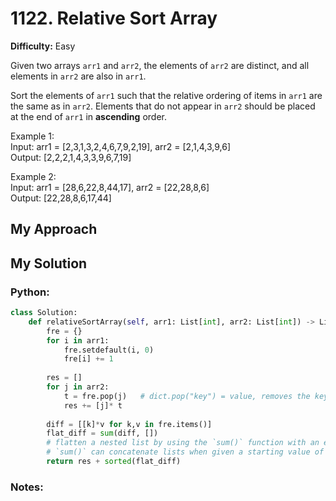 # 1122. Relative Sort Array

**Difficulty:** Easy

Given two arrays `arr1` and `arr2`, the elements of `arr2` are distinct, and all elements in `arr2` are also in `arr1`.

Sort the elements of `arr1` such that the relative ordering of items in `arr1` are the same as in `arr2`. Elements that do not appear in `arr2` should be placed at the end of `arr1` in **ascending** order.

Example 1:\
Input: arr1 = [2,3,1,3,2,4,6,7,9,2,19], arr2 = [2,1,4,3,9,6]\
Output: [2,2,2,1,4,3,3,9,6,7,19]

Example 2:\
Input: arr1 = [28,6,22,8,44,17], arr2 = [22,28,8,6]\
Output: [22,28,8,6,17,44]

## My Approach


## My Solution
### Python:
```python
class Solution:
    def relativeSortArray(self, arr1: List[int], arr2: List[int]) -> List[int]:
        fre = {}
        for i in arr1:
            fre.setdefault(i, 0)
            fre[i] += 1
        
        res = []
        for j in arr2:
            t = fre.pop(j)   # dict.pop("key") = value, removes the key-value pair and returns the value
            res += [j]* t
        
        diff = [[k]*v for k,v in fre.items()]
        flat_diff = sum(diff, [])  
        # flatten a nested list by using the `sum()` function with an empty list as the initial value
        # `sum()` can concatenate lists when given a starting value of `[]`
        return res + sorted(flat_diff)

```


### Notes:



